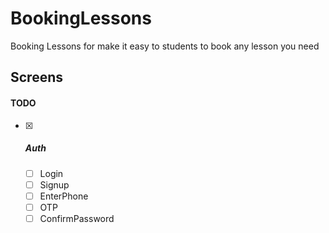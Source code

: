 # BookingLessons
Booking Lessons for make it easy to students to book any lesson you need

## Screens
#### TODO
- [x] ##### Auth
  - [ ] Login
  - [ ] Signup
  - [ ] EnterPhone
  - [ ] OTP
  - [ ] ConfirmPassword
